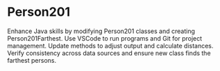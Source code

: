 # Person201
Enhance Java skills by modifying Person201 classes and creating Person201Farthest. Use VSCode to run programs and Git for project management. Update methods to adjust output and calculate distances. Verify consistency across data sources and ensure new class finds the farthest persons.

